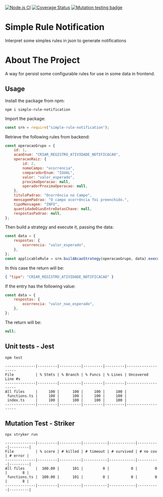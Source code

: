 [![Node.js CI](https://github.com/GleytonLima/simple-rule-notification/actions/workflows/node.js.yml/badge.svg)](https://github.com/GleytonLima/simple-rule-notification/actions/workflows/node.js.yml) [![Coverage Status](https://coveralls.io/repos/github/GleytonLima/simple-rule-notification/badge.svg?branch=main)](https://coveralls.io/github/GleytonLima/simple-rule-notification?branch=main) [![Mutation testing badge](https://img.shields.io/endpoint?style=flat&url=https%3A%2F%2Fbadge-api.stryker-mutator.io%2Fgithub.com%2FGleytonLima%2Fsimple-rule-notification%2Fmain)](https://dashboard.stryker-mutator.io/reports/github.com/GleytonLima/simple-rule-notification/main)

# Simple Rule Notification

Interpret some simples rules in json to generate notifications

# About The Project

A way for persist some configurable rules for use in some data in frontend.

## Usage

Install the package from npm:

```
npm i simple-rule-notification
```

Import the package:

```js
const srn = require("simple-rule-notification");
```

Retrieve the following rules from backend:

```js
const operacaoGrupo = {
    id: 1,
    acaoEnum: "CRIAR_REGISTRO_ATIVIDADE_NOTIFICACAO",
    operacaoRaiz: {
        id: 2,
        nomeCampo: "ocorrencia",
        comparadorEnum: "IGUAL",
        valor: "valor_esperado",
        proximaOperacao: null,
        operadorProximaOperacao: null,
    },
    tituloPadrao: "Ocorrência no Campo",
    mensagemPadrao: "O campo ocorrência foi preenchido.",
    tipoMensagem: "INFO",
    quantidadeDiasEntreDatasChave: null,
    respostasPadrao: null,
};
```

Then build a strategy and execute it, passing the data:

```js
const data = {
    respostas: {
        ocorrencia: "valor_esperado",
    },
};
const applicableRule = srn.buildAcaoStrategy(operacaoGrupo, data).executar();
```

In this case the return will be:

```json
{ "tipo": "CRIAR_REGISTRO_ATIVIDADE_NOTIFICACAO" }
```

If the entry has the following value:

```js
const data = {
    respostas: {
        ocorrencia: "valor_nao_esperado",
    },
};
```

The return will be:

```js
null;
```

## Unit tests - Jest

```
npm test
```

```
--------------|---------|----------|---------|---------|-------------------
File          | % Stmts | % Branch | % Funcs | % Lines | Uncovered Line #s
--------------|---------|----------|---------|---------|-------------------
All files     |     100 |      100 |     100 |     100 |
 functions.ts |     100 |      100 |     100 |     100 |
 index.ts     |     100 |      100 |     100 |     100 |
--------------|---------|----------|---------|---------|-------------------
```

## Mutation Test - Striker

```
npx stryker run
```

```
--------------|---------|----------|-----------|------------|----------|---------|
File          | % score | # killed | # timeout | # survived | # no cov | # error |
--------------|---------|----------|-----------|------------|----------|---------|
All files     |  100.00 |      101 |         0 |          0 |        0 |       8 |
 functions.ts |  100.00 |      101 |         0 |          0 |        0 |       8 |
--------------|---------|----------|-----------|------------|----------|---------|
```
